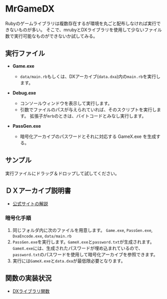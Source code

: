 # MrGameDX

Rubyのゲームライブラリは複数存在するが環境を丸ごと配布しなければ実行できないものが多い。
そこで、mrubyとDXライブラリを使用して少ないファイル数で実行可能なものができないか試してみる。


## 実行ファイル

- **Game.exe**
  - `data/main.rb`もしくは、DXアーカイブ(`data.dxa`)内の`main.rb`を実行します。
- **Debug.exe**
  - コンソールウィンドウを表示して実行します。
  - 引数でファイルのパスが与えられていれば、そのスクリプトを実行します。
    拡張子が`mrb`のときは、バイトコードとみなし実行します。


- **PassGen.exe**
  - 暗号化アーカイブのパスワードとそれに対応する GameX.exe を生成する。


## サンプル

実行ファイルにドラッグ＆ドロップして試してください。


## ＤＸアーカイブ説明書

+ [公式サイトの解説](https://dxlib.xsrv.jp/dxtec.html#T11)

### 暗号化手順

1. 同じフォルダ内に次のファイルを用意します。
   `Game.exe`, `PassGen.exe`, `DxaEncode.exe`, `data/main.rb`
2. `PassGen.exe`を実行します。`GameX.exe`と`password.txt`が生成されます。
   `GameX.exe`には、生成されたパスワードが埋め込まれているので、`password.txt`のパスワードを使用して暗号化アーカイブを参照できます。
3. 実行には`GameX.exe`と`data.dxa`が最低限必要となります。


## 関数の実装状況

- [DXライブラリ関数](DxlibFunc.md)
